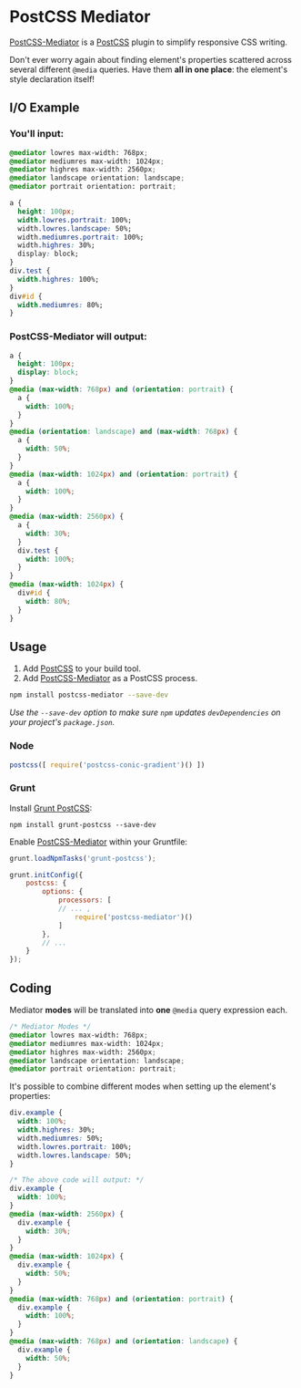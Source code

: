 # PostCSS Mediator

[PostCSS-Mediator] is a [PostCSS] plugin to simplify responsive CSS
writing.

Don't ever worry again about finding element's properties scattered across
several different `@media` queries. Have them **all in one place**: the
element's style declaration itself!

## I/O Example

### You'll input:

```css
@mediator lowres max-width: 768px;
@mediator mediumres max-width: 1024px;
@mediator highres max-width: 2560px;
@mediator landscape orientation: landscape;
@mediator portrait orientation: portrait;

a {
  height: 100px;
  width.lowres.portrait: 100%;
  width.lowres.landscape: 50%;
  width.mediumres.portrait: 100%;
  width.highres: 30%;
  display: block;
}
div.test {
  width.highres: 100%;
}
div#id {
  width.mediumres: 80%;
}
```

### PostCSS-Mediator will output:

```css
a {
  height: 100px;
  display: block;
}
@media (max-width: 768px) and (orientation: portrait) {
  a {
    width: 100%;
  }
}
@media (orientation: landscape) and (max-width: 768px) {
  a {
    width: 50%;
  }
}
@media (max-width: 1024px) and (orientation: portrait) {
  a {
    width: 100%;
  }
}
@media (max-width: 2560px) {
  a {
    width: 30%;
  }
  div.test {
    width: 100%;
  }
}
@media (max-width: 1024px) {
  div#id {
    width: 80%;
  }
}
```

## Usage

1. Add [PostCSS] to your build tool.
1. Add [PostCSS-Mediator] as a PostCSS process.

```sh
npm install postcss-mediator --save-dev
```

_Use the `--save-dev` option to make sure `npm` updates `devDependencies` on
your project's `package.json`._

### Node

```js
postcss([ require('postcss-conic-gradient')() ])
```

### Grunt

Install [Grunt PostCSS]:

```shell
npm install grunt-postcss --save-dev
```

Enable [PostCSS-Mediator] within your Gruntfile:

```js
grunt.loadNpmTasks('grunt-postcss');

grunt.initConfig({
	postcss: {
		options: {
			processors: [
            // ... ,
				require('postcss-mediator')()
			]
		},
        // ...
	}
});
```

## Coding

Mediator **modes** will be translated into **one** `@media` query expression
each.

```css
/* Mediator Modes */
@mediator lowres max-width: 768px;
@mediator mediumres max-width: 1024px;
@mediator highres max-width: 2560px;
@mediator landscape orientation: landscape;
@mediator portrait orientation: portrait;
```

It's possible to combine different modes when setting up the element's
properties:

```css
div.example {
  width: 100%;
  width.highres: 30%;
  width.mediumres: 50%;
  width.lowres.portrait: 100%;
  width.lowres.landscape: 50%;
}

/* The above code will output: */
div.example {
  width: 100%;
}
@media (max-width: 2560px) {
  div.example {
    width: 30%;
  }
}
@media (max-width: 1024px) {
  div.example {
    width: 50%;
  }
}
@media (max-width: 768px) and (orientation: portrait) {
  div.example {
    width: 100%;
  }
}
@media (max-width: 768px) and (orientation: landscape) {
  div.example {
    width: 50%;
  }
}
```




[PostCSS-Mediator]: https://github.com/zero-plus-x/postcss-mediator
[PostCSS]: https://github.com/postcss/postcss
[Grunt PostCSS]: https://github.com/nDmitry/grunt-postcss
